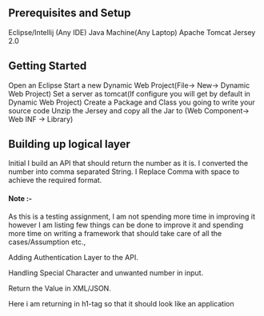 <h2>Prerequisites and Setup </h2>

Eclipse/Intellij (Any IDE)
Java 
Machine(Any Laptop)
Apache Tomcat 
Jersey 2.0 

<h2> Getting Started </h2>

Open an Eclipse 
Start a new Dynamic Web Project(File→ New→ Dynamic Web Project)
Set a server as tomcat(If configure you will get by default in Dynamic Web Project)
Create a Package and Class you going to write your source code
Unzip the Jersey and copy all the Jar to (Web Component→ Web INF → Library) 

<h2> Building up logical layer </h2>
Initial I build an API that should return the number as it is.
I converted the number into comma separated String. 
I Replace Comma with space to achieve the required format.

<h4>Note :-</h4> As this is a testing assignment, I am not spending more time in improving it however I am listing few things can be done to improve it and spending more time on writing a framework that should take care of all the cases/Assumption etc.,

Adding Authentication Layer to the API. 

Handling Special Character and unwanted number in input.

Return the Value in XML/JSON.

Here i am returning in h1-tag so that it should look like an application

